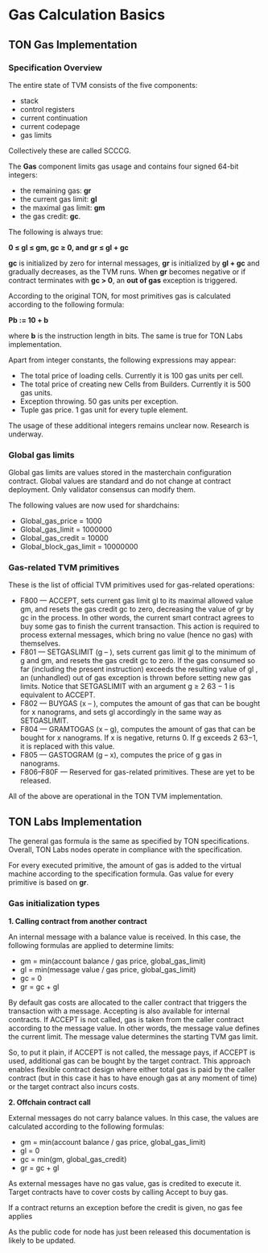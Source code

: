 # Gas Calculation Basics

## TON Gas Implementation

### **Specification Overview**

The entire state of TVM consists of the five components:

- stack
- control registers
- current continuation
- current codepage
- gas limits

Collectively these are called SCCCG.

The **Gas** component limits gas usage and сontains four signed 64-bit integers:

- the remaining gas: **gr**
- the current gas limit: **gl**
- the maximal gas limit: **gm**
- the gas credit: **gc**.

The following is always true:

**0 ≤ gl ≤ gm, gc ≥ 0, and gr ≤ gl + gc**

**gc** is initialized by zero for internal messages, **gr** is initialized by **gl + gc** and gradually decreases, as the TVM runs. When **gr** becomes negative or if contract terminates with **gc > 0**, an **out of gas** exception is triggered.

According to the original TON, for most primitives gas is calculated according to the following formula:

**Pb := 10 + b**

where **b** is the instruction length in bits. The same is true for TON Labs implementation.

Apart from integer constants, the following expressions may appear:

- The total price of loading cells. Currently it is 100 gas units per cell.
- The total price of creating new Cells from Builders. Currently it is 500 gas units.
- Exception throwing. 50 gas units per exception.
- Tuple gas price. 1 gas unit for every tuple element.

The usage of these additional integers remains unclear now. Research is underway.

### Global gas limits

Global gas limits are values stored in the masterchain configuration contract. Global values are standard and do not change at contract deployment. Only validator consensus can modify them.

The following values are now used for shardchains:

- Global_gas_price = 1000
- Global_gas_limit = 1000000
- Global_gas_credit = 10000
- Global_block_gas_limit = 10000000

### Gas-related TVM primitives

These is the list of official TVM primitives used for gas-related operations:

- F800 — ACCEPT, sets current gas limit gl to its maximal allowed value gm, and resets the gas credit gc to zero, decreasing the value of gr by gc in the process. In other words, the current smart contract agrees to buy some gas to finish the current transaction. This action is required to process external messages, which bring no value (hence no gas) with themselves.
- F801 — SETGASLIMIT (g – ), sets current gas limit gl to the minimum of g and gm, and resets the gas credit gc to zero. If the gas consumed so far (including the present instruction) exceeds the resulting value of gl , an (unhandled) out of gas exception is thrown before setting new gas limits. Notice that SETGASLIMIT with an argument g ≥ 2 63 − 1 is equivalent to ACCEPT.
- F802 — BUYGAS (x – ), computes the amount of gas that can be bought for x nanograms, and sets gl accordingly in the same way as SETGASLIMIT.
- F804 — GRAMTOGAS (x – g), computes the amount of gas that can be bought for x nanograms. If x is negative, returns 0. If g exceeds 2 63−1, it is replaced with this value.
- F805 — GASTOGRAM (g – x), computes the price of g gas in nanograms.
- F806–F80F — Reserved for gas-related primitives. These are yet to be released.

All of the above are operational in the TON TVM implementation.

## TON Labs Implementation

The general gas formula is the same as specified by TON specifications. Overall, TON Labs nodes operate in compliance with the specification.

For every executed primitive, the amount of gas is added to the virtual machine according to the specification formula. Gas value for every primitive is based on **gr**.

### Gas initialization types

**1. Calling contract from another contract**

An internal message with a balance value is received. In this case, the following formulas are applied to determine limits:

- gm = min(account balance / gas price, global_gas_limit)
- gl = min(message value / gas price, global_gas_limit)
- gc = 0
- gr = gc + gl

By default gas costs are allocated to the caller contract that triggers the transaction with a message. Accepting is also available for internal contracts. If ACCEPT is not called, gas is taken from the caller contract according to the message value. In other words, the message value defines the current limit. The message value determines the starting TVM gas limit.

So, to put it plain, if ACCEPT is not called, the message pays, if ACCEPT is used, additional gas can be bought by the target contract. This approach enables flexible contract design where either total gas is paid by the caller contract (but in this case it has to have enough gas at any moment of time) or the target contract also incurs costs.

**2. Offchain contract call**

External messages do not carry balance values. In this case, the values are calculated according to the following formulas:

- gm = min(account balance / gas price, global_gas_limit)
- gl = 0
- gc = min(gm, global_gas_credit)
- gr = gc + gl

As external messages have no gas value, gas is credited to execute it. Target contracts have to cover costs by calling Accept to buy gas.

If a contract returns an exception before the credit is given, no gas fee applies

As the public code for node has just been released this documentation is likely to be updated.


  